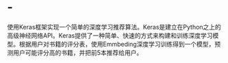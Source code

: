 # -
使用Keras框架实现一个简单的深度学习推荐算法。Keras是建立在Python之上的高级神经网络API。Keras提供了一种简单、快速的方式来构建和训练深度学习模型。  ​     根据用户对书籍的评分表，使用Emmbeding深度学习训练得到一个模型，预测用户可能评分高的书籍，并把前5本推荐给用户。
